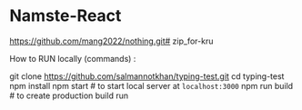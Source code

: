 # Namste-React
https://github.com/mang2022/nothing.git# zip_for-kru

How to RUN locally (commands) :

git clone https://github.com/salmannotkhan/typing-test.git
cd typing-test
npm install
npm start     # to start local server at `localhost:3000`
npm run build # to create production build run
